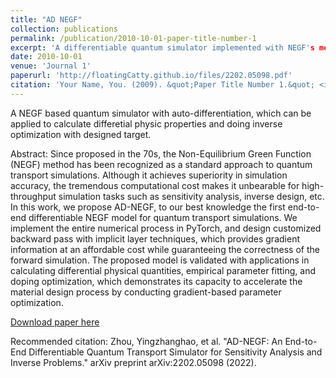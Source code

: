 ```yaml
---
title: "AD NEGF"
collection: publications
permalink: /publication/2010-10-01-paper-title-number-1
excerpt: 'A differentiable quantum simulator implemented with NEGF's method.'
date: 2010-10-01
venue: 'Journal 1'
paperurl: 'http://floatingCatty.github.io/files/2202.05098.pdf'
citation: 'Your Name, You. (2009). &quot;Paper Title Number 1.&quot; <i>Journal 1</i>. 1(1).'
---
```

A NEGF based quantum simulator with auto-differentiation, which can be applied to calculate differetial physic properties and doing inverse optimization with designed target.

Abstract: Since proposed in the 70s, the Non-Equilibrium Green Function (NEGF) method has been recognized as a standard approach to quantum transport simulations. Although it achieves superiority in simulation accuracy, the tremendous computational cost makes it unbearable for high-throughput simulation tasks such as sensitivity analysis, inverse design, etc. In this work, we propose AD-NEGF, to our best knowledge the first end-to-end differentiable NEGF model for quantum transport simulations. We implement the entire numerical process in PyTorch, and design customized backward pass with implicit layer techniques, which provides gradient information at an affordable cost while guaranteeing the correctness of the forward simulation. The proposed model is validated with applications in calculating differential physical quantities, empirical parameter fitting, and doping optimization, which demonstrates its capacity to accelerate the material design process by conducting gradient-based parameter optimization.


[Download paper here](https://arxiv.org/pdf/2202.05098.pdf)

Recommended citation: Zhou, Yingzhanghao, et al. "AD-NEGF: An End-to-End Differentiable Quantum Transport Simulator for Sensitivity Analysis and Inverse Problems." arXiv preprint arXiv:2202.05098 (2022).
